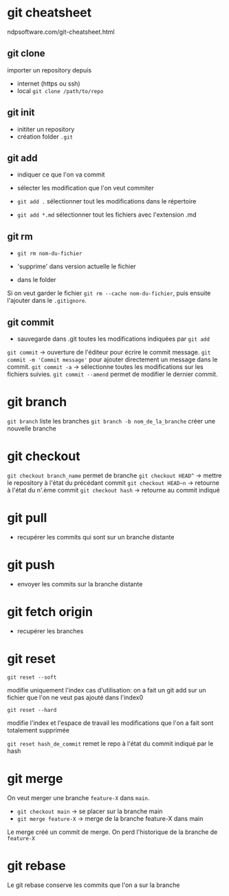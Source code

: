 # git cheatsheet

ndpsoftware.com/git-cheatsheet.html

## git clone

importer un repository depuis 
  - internet (https ou ssh)
  - local `git clone /path/to/repo`

## git init

- inititer un repository
- création folder `.git`


## git add 

- indiquer ce que l'on va commit
- sélecter les modification que l'on veut commiter

- `git add .` sélectionner tout les modifications dans le répertoire
- `git add *.md` sélectionner tout les fichiers avec l'extension .md  

## git rm


- `git rm nom-du-fichier`

 - 'supprime' dans version actuelle le fichier
 - dans le folder

Si on veut garder le fichier `git rm --cache nom-du-fichier`, puis ensuite l'ajouter dans le `.gitignore`.


## git commit

- sauvegarde dans .git toutes les modifications indiquées par `git add`

`git commit` -> ouverture de l'éditeur pour écrire le commit message.
`git commit -m 'Commit message'` pour ajouter directement un message dans le commit.
`git commit -a` -> sélectionne toutes les modifications sur les fichiers suivies.
`git commit --amend` permet de modifier le dernier commit.

# git branch

`git branch` liste les branches
`git branch -b nom_de_la_branche` créer une nouvelle branche

# git checkout

`git checkout branch_name` permet de branche
`git checkout HEAD^` -> mettre le repository à l'état du précédant commit
`git checkout HEAD~n` -> retourne à l'état du n'.ème commit
`git checkout hash` -> retourne au commit indiqué

# git pull

- recupérer les commits qui sont sur un branche distante

# git push

- envoyer les commits sur la branche distante

# git fetch origin

- recupérer les branches

# git reset 

`git reset --soft`

 modifie uniquement l'index
 cas d'utilisation: on a fait un git add sur un fichier que l'on ne veut pas ajouté dans l'index0

`git reset --hard`

modifie l'index et l'espace de travail
les modifications que l'on a fait sont totalement supprimée

`git reset hash_de_commit` remet le repo à l'état du commit indiqué par le hash

# git merge

On veut merger une branche `feature-X` dans `main`.

- `git checkout main` -> se placer sur la branche main
- `git merge feature-X` -> merge de la branche feature-X dans main

Le merge créé un commit de merge.
On perd l'historique de la branche de `feature-X`

# git rebase


Le git rebase conserve les commits que l'on a sur la branche 